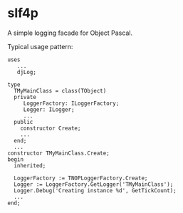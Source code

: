 # slf4p
A simple logging facade for Object Pascal.


Typical usage pattern:

    uses 
       ...
       djLog;
       
    type
      TMyMainClass = class(TObject)
      private
         LoggerFactory: ILoggerFactory;
         Logger: ILogger;
         ...
      public
        constructor Create;
        ...
      end;
      ...
    constructor TMyMainClass.Create;
    begin
      inherited;
      
      LoggerFactory := TNOPLoggerFactory.Create;
      Logger := LoggerFactory.GetLogger('TMyMainClass');
      Logger.Debug('Creating instance %d', GetTickCount);
      ...
    end;
     
